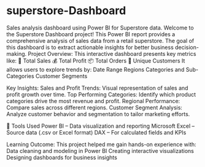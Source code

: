 # superstore-Dashboard
Sales analysis dashboard using Power BI for Superstore data.
Welcome to the Superstore Dashboard project! This Power BI report provides a comprehensive analysis of sales data from a retail superstore. The goal of this dashboard is to extract actionable insights for better business decision-making.
 Project Overview:
This interactive dashboard presents key metrics like:
🛒 Total Sales
💰 Total Profit
📦 Total Orders
👥 Unique Customers
It allows users to explore trends by:
Date Range
Regions
Categories and Sub-Categories
Customer Segments

Key Insights:
Sales and Profit Trends: Visual representation of sales and profit growth over time.
Top Performing Categories: Identify which product categories drive the most revenue and profit.
Regional Performance: Compare sales across different regions.
Customer Segment Analysis: Analyze customer behavior and segmentation to tailor marketing efforts.

🧰 Tools Used
Power BI – Data visualization and reporting
Microsoft Excel – Source data (.csv or Excel format)
DAX – For calculated fields and KPIs

Learning Outcome:
This project helped me gain hands-on experience with:
Data cleaning and modeling in Power BI
Creating interactive visualizations
Designing dashboards for business insights
